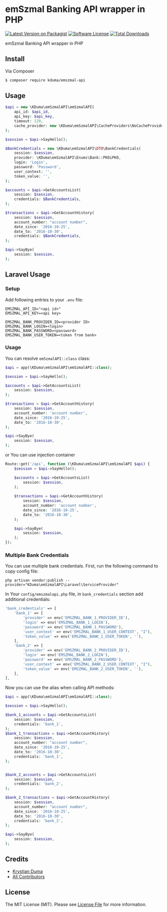 # emSzmal Banking API wrapper in PHP

[![Latest Version on Packagist][ico-version]][link-packagist]
[![Software License][ico-license]](LICENSE.md)
[![Total Downloads][ico-downloads]][link-downloads]

emSzmal Banking API wrapper in PHP

## Install

Via Composer

``` bash
$ composer require kduma/emszmal-api
```

## Usage

```php
$api = new \KDuma\emSzmalAPI\emSzmalAPI(
    api_id: $api_id, 
    api_key: $api_key,
    timeout: 120,
    cache_provider: new \KDuma\emSzmalAPI\CacheProviders\NoCacheProvider(),
);

$session = $api->SayHello();

$BankCredentials = new \KDuma\emSzmalAPI\DTO\BankCredentials(
    session: $session,
    provider: \KDuma\emSzmalAPI\Enums\Bank::PKOiPKO, 
    login: 'Login', 
    password: 'Password',
    user_context: '',
    token_value: '',
);

$accounts = $api->GetAccountsList(
    session: $session,
    credentials: $BankCredentials,
);

$transactions = $api->GetAccountHistory(
    session: $session,
    account_number: "account number", 
    date_since: '2016-10-25', 
    date_to: '2016-10-30', 
    credentials: $BankCredentials,
);

$api->SayBye(
    session: $session,
);
```

## Laravel Usage

### Setup

Add following entries to your `.env` file:

	EMSZMAL_API_ID="<api id>"
	EMSZMAL_API_KEY=<api key>

	EMSZMAL_BANK_PROVIDER_ID=<provider ID>
	EMSZMAL_BANK_LOGIN=<login>
	EMSZMAL_BANK_PASSWORD=<password>
    EMSZMAL_BANK_USER_TOKEN=<token from bank>
    
### Usage
You can resolve `emSzmalAPI::class` class:

```php
$api = app(\KDuma\emSzmalAPI\emSzmalAPI::class);

$session = $api->SayHello();

$accounts = $api->GetAccountsList(
    session: $session,
);

$transactions = $api->GetAccountHistory(
    session: $session,
    account_number: 'account number', 
    date_since: '2016-10-25', 
    date_to: '2016-10-30',
);

$api->SayBye(
    session: $session,
);
```

or You can use injection container

```php
Route::get('/api', function (\KDuma\emSzmalAPI\emSzmalAPI $api) {
    $session = $api->SayHello();

    $accounts = $api->GetAccountsList(
        session: $session,
    );
    
    $transactions = $api->GetAccountHistory(
        session: $session,
        account_number: 'account number', 
        date_since: '2016-10-25', 
        date_to: '2016-10-30',
    );

    $api->SayBye(
        session: $session,
    );
});
```
    
### Multiple Bank Credentials

You can use multiple bank credentials. First, run the following command to copy config file:

    php artisan vendor:publish --provider="KDuma\emSzmalAPI\Laravel\ServiceProvider"

In Your `config/emszmalapi.php` file, in `bank_credentials` section add additional credentials:

```php
'bank_credentials' => [
    'bank_1' => [
        'provider' => env('EMSZMAL_BANK_1_PROVIDER_ID'),
        'login' => env('EMSZMAL_BANK_1_LOGIN'),
        'password' => env('EMSZMAL_BANK_1_PASSWORD'),
        'user_context' => env('EMSZMAL_BANK_1_USER_CONTEXT', "I"),
        'token_value' => env('EMSZMAL_BANK_1_USER_TOKEN', ''),
    ],
    'bank_2' => [
        'provider' => env('EMSZMAL_BANK_2_PROVIDER_ID'),
        'login' => env('EMSZMAL_BANK_2_LOGIN'),
        'password' => env('EMSZMAL_BANK_2_PASSWORD'),
        'user_context' => env('EMSZMAL_BANK_2_USER_CONTEXT', "I"),
        'token_value' => env('EMSZMAL_BANK_2_USER_TOKEN', ''),
    ],
],
```
Now you can use the alias when calling API methods:
```php
$api = app(\KDuma\emSzmalAPI\emSzmalAPI::class);

$session = $api->SayHello();

$bank_1_accounts = $api->GetAccountsList(
    session: $session,
    credentials: 'bank_1',
);
$bank_1_transactions = $api->GetAccountHistory(
    session: $session,
    account_number: "account number", 
    date_since: '2016-10-25', 
    date_to: '2016-10-30', 
    credentials: 'bank_1',
);


$bank_2_accounts = $api->GetAccountsList(
    session: $session,
    credentials: 'bank_2',
);

$bank_2_transactions = $api->GetAccountHistory(
    session: $session,
    account_number: "account number", 
    date_since: '2016-10-25', 
    date_to: '2016-10-30', 
    credentials: 'bank_2',
);

$api->SayBye(
    session: $session,
);
```

## Credits

- [Krystian Duma][link-author]
- [All Contributors][link-contributors]

## License

The MIT License (MIT). Please see [License File](LICENSE.md) for more information.

[ico-version]: https://img.shields.io/packagist/v/kduma/emszmal-api.svg?style=flat-square
[ico-license]: https://img.shields.io/badge/license-MIT-brightgreen.svg?style=flat-square
[ico-downloads]: https://img.shields.io/packagist/dt/kduma/emszmal-api.svg?style=flat-square

[link-packagist]: https://packagist.org/packages/kduma/emszmal-api
[link-downloads]: https://packagist.org/packages/kduma/emszmal-api
[link-author]: https://github.com/kduma
[link-contributors]: ../../contributors
